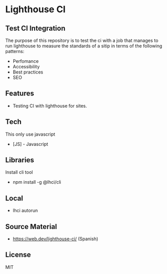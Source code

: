 # Lighthouse CI
## Test CI Integration

The purpose of this repository is to test the ci with a job that manages to run lighthouse to measure the standards of a sitip in terms of the following patterns:

- Perfomance
- Accessibility
- Best practices
- SEO

## Features

- Testing CI with lighthouse for sites.

## Tech

This only use javascript

- [JS] - Javascript

## Libraries

Install cli tool

- npm install -g @lhci/cli

## Local

- lhci autorun

## Source Material

- https://web.dev/lighthouse-ci/ (Spanish)

## License

MIT